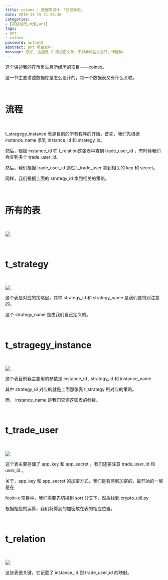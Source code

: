 ```yaml
---
title: coinex | 数据库设计 「已经弃用」
date: 2019-11-19 21:28:36
categories:
- [项目经历,大型,ant]
tags:
- ant
- coinex
password: antant0
abstract: ant 项目资料
message: 您好, 这里是 2 级加密文章，不对非利益方公开，请理解。
---
```

这个讲述我的在币币生息所经历的项目——coinex。

这一节主要讲述数据库是怎么设计的，每一个数据表又有什么关联。

<!-- more -->

<br/>

# 流程

<br/>

t_stragegy_instance 表是目前的所有程序的开始，首先，我们先根据 instance_name 拿到 instance_id 和 strategy_id。

然后，根据 instance_id 在 t_relation这张表中查到 trade_user_id ，有时候我们会查到多个 trade_user_id。

然后，我们根据 trade_user_id 通过 t_trade_user 拿到相关的 key 和 secret。

同样，我们根据上面的 strategy_id 拿到相关的策略。

<br/>

# 所有的表

<br/>

![](/images/coinex/0_0.png)

<br/>

# t_strategy

<br/>

![](/images/coinex/0_1.png)

这个表是对应的策略层，其中 strategy_id 和 strategy_name 是我们要特别注意的。

这个 strategy_name 是由我们自己定义的。

<br/>

# t_stragegy_instance

<br/>

![](/images/coinex/0_2.png)

这个表目前我主要用的参数是 instance_id , strategy_id 和 instance_name

其中 strategy_id 对应的就是上面那张表 t_strategy 所对应的策略。

而， instance_name 是我们查询这张表的参数。

<br/>

# t_trade_user

<br/>

![](/images/coinex/0_3.png)

这个表主要存储了 app_key 和 app_secret ，我们还要注意 trade_user_id 和 user_id 。

关于，app_key 和 app_secret 的加密方式，我们是有两层加密的，最开始的一层是在

fcoin-x 项目中，我们需要先切换到 sort 分支下，然后找到 crypto_util.py

根据相应的运算，我们将得到的加密放在表的相应位置。

<br/>

# t_relation

<br/>

![](/images/coinex/0_4.png)

这张表很关键，它记载了 instance_id 到 trade_user_id 的映射。

